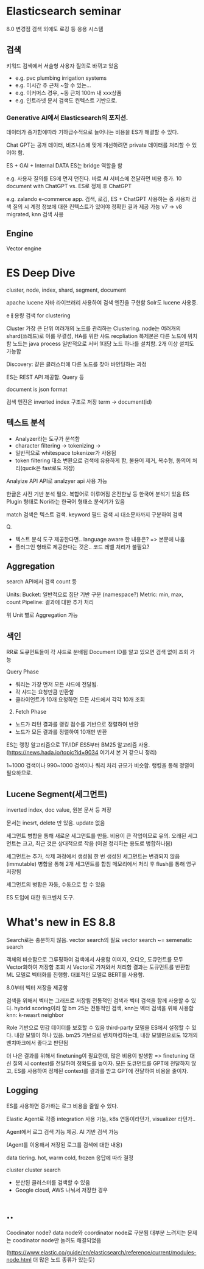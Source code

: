 # Elasticsearch seminar

8.0 변경점
검색 외에도 로깅 등 응용 시스템

## 검색

키워드 검색에서 서술형 사용자 질의로 바뀌고 있음
- e.g. pvc plumbing irrigation systems
- e.g. 미시간 주 근처 ~할 수 있는...
- e.g. 이커머스 경우, ~동 근처 100m 내 xxx상품
- e.g. 인트라넷 문서 검색도 컨텍스트 기반으로.

### Generative AI에서 Elasticsearch의 포지션.

데이터가 증가함에따라 기하급수적으로 늘어나는 비용을 ES가 해결할 수 있다.

Chat GPT는 공개 데이터, 비즈니스에 맞게 개선하려면 private 데이터를 처리할 수 있어야 함.

ES + GAI + Internal DATA
ES는 bridge 역할을 함

e.g.
사용자 질의를 ES에 먼저 던진다. 바로 AI 서비스에 전달하면 비용 증가.
10 document with ChatGPT vs. ES로 정제 후 ChatGPT

e.g.
zalando e-commerce app.
검색, 로깅, ES + ChatGPT 사용하는 중
사용자 검색 질의 시 계정 정보에 대한 컨텍스트가 있어야 정확한 결과 제공 가능
v7 -> v8 migrated, knn 검색 사용

## Engine

Vector engine






# ES Deep Dive

cluster, node, index, shard, segment, document

apache lucene 자바 라이브러리 사용하여 검색 엔진을 구현함
Solr도 lucene 사용중.

eㅐ용량 검색 for clustering

Cluster 가장 큰 단위
여러개의 노드를 관리하는 Clustering. node는 여러개의 shard(쓰레드)로 이룸
무결성, HA를 위한 샤드 recpliation
복제본은 다른 노드에 위치함
노드는 java process
일반적으로 서버 1대당 노드 하나를 설치함. 2개 이상 설치도 가능함

Discovery: 같은 클러스터에 다른 노드를 찾아 바인딩하는 과정

ES는 REST API 제공함. Query 등

document is json format

검색 엔진은 inverted index 구조로 저장
term -> document(id)

## 텍스트 분석
- Analyzer라는 도구가 분석함
- character filtering -> tokenizing -> 
- 일반적으로 whitespace tokenizer가 사용됨
- token filtering 대소 변환으로 검색에 유용하게 함, 불용어 제거, 복수형, 동의어 처리(qucik은 fast로도 저장)

Analyize API
API로 analzyer api 사용 가능

한글은 사전 기반 분석 필요. 복합어로 이루어짐
은전한닢 등 한국어 분석기 있음
ES Plugin 형태로 Nori라는 한국어 형태소 분석기가 있음

match 검색은 텍스트 검색.
keyword 필드 검색 시 대소문자까지 구분하여 검색

Q.
- 텍스트 분석 도구 제공한다면.. language aware 한 내용은? => 본문에 나옴
- 플러그인 형태로 제공한다는 것은.. 코드 레벨 처리가 불필요?

## Aggregation

search API에서 검색 count 등

Units:
Bucket: 일반적으로 집단 기반 구분 (namespace?)
Metric: min, max, count
Pipeline: 결과에 대한 추가 처리

위 Unit 별로 Aggregation 가능

## 색인

RR로 도큐먼트들이 각 샤드로 분배됨
Document ID를 알고 있으면 검색 없이 조회 가능

Query Phase
- 쿼리는 가장 먼저 모든 샤드에 전달됨.
- 각 샤드는 요청만큼 반환함
- 클라이언트가 10개 요청하면 모든 샤드에서 각각 10개 조회

2. Fetch Phase
- 노드가 리턴 결과를 랭킹 점수를 기반으로 정렬하여 반환
- 노드가 모든 결과를 정렬하여 10개만 반환

ES는 랭킹 알고리즘으로 TF/IDF
ES5부터 BM25 알고리즘 사용.
(https://news.hada.io/topic?id=9034 여기서 본 거 같으니 정리)

1~1000 검색이나 990~1000 검색이나 쿼리 처리 규모가 비슷함. 랭킹을 통해 정렬이 필요하므로.

## Lucene Segment(세그먼트)

inverted index, doc value, 원본 문서 등 저장

문서는 inesrt, delete 만 있음. update 없음

세그먼트 병합을 통해 새로운 세그먼트를 만듦. 비용이 큰 작업이므로 유의.
오래된 세그먼트는 크고, 최근 것은 상대적으로 작음
(이걸 정리하는 용도로 병합하나봄)

세그먼트는 추가, 삭제 과정에서 생성됨
한 번 생성된 세그먼트는 변경되지 않음(immutable)
병합을 통해 2개 세그먼트를 합침
메모리에서 처리 후 flush를 통해 영구 저장됨

세그먼트의 병합은 자동, 수동으로 할 수 있음


ES 도입에 대한 워크벤치 도구.



# What's new in ES 8.8

Search로는 충분하지 않음. vector search의 필요
vector search ~= semenatic search

객체의 비슷함으로 그루핑하여 검색에서 사용함
이미지, 오디오, 도큐먼트를 모두 Vector화하여 저장함
조회 시 Vector로 가져와서 처리함
결과는 도큐먼트를 반환함
ML 모델로 벡터화를 진행함. 대표적인 모델로 BERT를 사용함.

8.0부터 벡터 저장을 제공함

검색을 위해서 벡터는 그래프로 저장됨
전통적인 검색과 벡터 검색을 함께 사용할 수 있다. hybrid scoring이라 함
bm 25는 전통적인 검색, knn는 벡터 검색을 위해 사용함
knn: k-neasrt neighbor

Role 기반으로 민감 데이터를 보호할 수 있음
third-party 모델을 ES에서 설정할 수 있다.
내장 모델이 하나 있음.
bm25 기반으로 벤치마킹하는데, 내장 모델만으로도 12개의 벤치마크에서 좋다고 판단됨

더 나은 결과를 위해서 finetuning이 필요한데, 많은 비용이 발생함
=> finetuning 대신 질의 시 context를 전달하여 정확도를 높이자.
모든 도큐먼트를 GPT에 전달하지 않고, ES를 사용하여 정제된 context를 결과를 받고 GPT에 전달하여 비용을 줄이자.




## Logging

ES를 사용하면 증가하는 로그 비용을 줄일 수 있다.

Elastic Agent로 각종 integration 사용 가능, k8s 연동이라던가, visualizer 라던가..

Agent에서 로그 검색 기능 제공. AI 기반 검색 가능

(Agent를 이용해서 저장된 로그를 검색에 대한 내용)

data tiering. hot, warm cold, frozen 응답에 따라 결정

cluster cluster search
- 분산된 클러스터를 검색할 수 있음
- Google cloud, AWS 나눠서 저장한 경우

# ..

Coodinator node?
data node와 coordinator node로 구분됨
대부분 느려지는 문제는 coodinator node만 늘려도 해결되었음

(https://www.elastic.co/guide/en/elasticsearch/reference/current/modules-node.html 더 많은 노드 종류가 있는듯)

